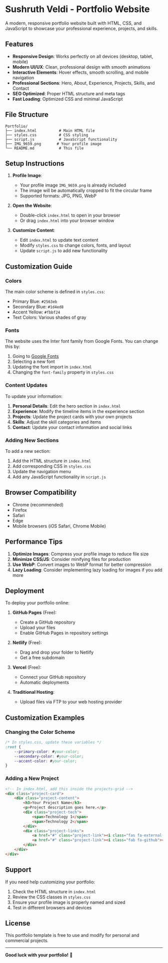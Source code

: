 # Sushruth Veldi - Portfolio Website

A modern, responsive portfolio website built with HTML, CSS, and JavaScript to showcase your professional experience, projects, and skills.

## Features

- **Responsive Design**: Works perfectly on all devices (desktop, tablet, mobile)
- **Modern UI/UX**: Clean, professional design with smooth animations
- **Interactive Elements**: Hover effects, smooth scrolling, and mobile navigation
- **Professional Sections**: Hero, About, Experience, Projects, Skills, and Contact
- **SEO Optimized**: Proper HTML structure and meta tags
- **Fast Loading**: Optimized CSS and minimal JavaScript

## File Structure

```
Portfolio/
├── index.html          # Main HTML file
├── styles.css          # CSS styling
├── script.js           # JavaScript functionality
├── IMG_9659.png       # Your profile image
└── README.md           # This file
```

## Setup Instructions

1. **Profile Image**:
   - Your profile image `IMG_9659.png` is already included
   - The image will be automatically cropped to fit the circular frame
   - Supported formats: JPG, PNG, WebP

2. **Open the Website**:
   - Double-click `index.html` to open in your browser
   - Or drag `index.html` into your browser window

3. **Customize Content**:
   - Edit `index.html` to update text content
   - Modify `styles.css` to change colors, fonts, and layout
   - Update `script.js` to add new functionality

## Customization Guide

### Colors
The main color scheme is defined in `styles.css`:
- Primary Blue: `#2563eb`
- Secondary Blue: `#1d4ed8`
- Accent Yellow: `#fbbf24`
- Text Colors: Various shades of gray

### Fonts
The website uses the Inter font family from Google Fonts. You can change this by:
1. Going to [Google Fonts](https://fonts.google.com/)
2. Selecting a new font
3. Updating the font import in `index.html`
4. Changing the `font-family` property in `styles.css`

### Content Updates
To update your information:

1. **Personal Details**: Edit the hero section in `index.html`
2. **Experience**: Modify the timeline items in the experience section
3. **Projects**: Update the project cards with your own projects
4. **Skills**: Adjust the skill categories and items
5. **Contact**: Update your contact information and social links

### Adding New Sections
To add a new section:

1. Add the HTML structure in `index.html`
2. Add corresponding CSS in `styles.css`
3. Update the navigation menu
4. Add any JavaScript functionality in `script.js`

## Browser Compatibility

- Chrome (recommended)
- Firefox
- Safari
- Edge
- Mobile browsers (iOS Safari, Chrome Mobile)

## Performance Tips

1. **Optimize Images**: Compress your profile image to reduce file size
2. **Minimize CSS/JS**: Consider minifying files for production
3. **Use WebP**: Convert images to WebP format for better compression
4. **Lazy Loading**: Consider implementing lazy loading for images if you add more

## Deployment

To deploy your portfolio online:

1. **GitHub Pages** (Free):
   - Create a GitHub repository
   - Upload your files
   - Enable GitHub Pages in repository settings

2. **Netlify** (Free):
   - Drag and drop your folder to Netlify
   - Get a free subdomain

3. **Vercel** (Free):
   - Connect your GitHub repository
   - Automatic deployments

4. **Traditional Hosting**:
   - Upload files via FTP to your web hosting provider

## Customization Examples

### Changing the Color Scheme
```css
/* In styles.css, update these variables */
:root {
    --primary-color: #your-color;
    --secondary-color: #your-color;
    --accent-color: #your-color;
}
```

### Adding a New Project
```html
<!-- In index.html, add this inside the projects-grid -->
<div class="project-card">
    <div class="project-content">
        <h3>Your Project Name</h3>
        <p>Project description goes here.</p>
        <div class="project-tech">
            <span>Technology 1</span>
            <span>Technology 2</span>
        </div>
        <div class="project-links">
            <a href="#" class="project-link"><i class="fas fa-external-link-alt"></i> Live Demo</a>
            <a href="#" class="project-link"><i class="fab fa-github"></i> Code</a>
        </div>
    </div>
</div>
```

## Support

If you need help customizing your portfolio:

1. Check the HTML structure in `index.html`
2. Review the CSS classes in `styles.css`
3. Ensure your profile image is properly named and sized
4. Test in different browsers and devices

## License

This portfolio template is free to use and modify for personal and commercial projects.

---

**Good luck with your portfolio!** 🚀
